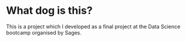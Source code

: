 # What dog is this?

This is a project which I developed as a final project at the Data Science bootcamp organised by Sages.
